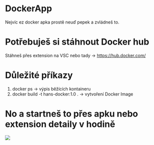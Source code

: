 # DockerApp
Nejvíc ez docker apka prostě neuď pepek a zvládneš to.

# Potřebuješ si stáhnout Docker hub
Stáhneš přes extension na VSC nebo tady -> https://hub.docker.com/

# Důležité příkazy
1. docker ps -> výpis běžících kontaineru
2. docker build -t hans-docker:1.0 . -> vytvoření Docker Image

# No a startneš to přes apku nebo extension detaily v hodině 
![](https://media.tenor.com/Dc_fTAcq0L0AAAAd/peepo-peepoleave.gif)
